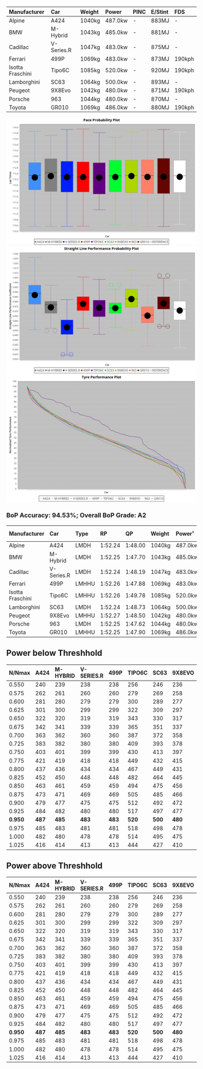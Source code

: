 | Manufacturer     | Car        | Weight | Power   | PINC    | E/Stint | FDS     |
|:-|:-|:-|:-|:-|:-|:-|
| Alpine           | A424       | 1040kg | 487.0kw |    -    | 883MJ   |    -    |
| BMW              | M-Hybrid   | 1043kg | 485.0kw |    -    | 881MJ   |    -    |
| Cadillac         | V-Series.R | 1047kg | 483.0kw |    -    | 875MJ   |    -    |
| Ferrari          | 499P       | 1069kg | 483.0kw |    -    | 873MJ   | 190kph  |
| Isotta Fraschini | Tipo6C     | 1085kg | 520.0kw |    -    | 920MJ   | 190kph  |
| Lamborghini      | SC63       | 1064kg | 500.0kw |    -    | 893MJ   |    -    |
| Peugeot          | 9X8Evo     | 1042kg | 480.0kw |    -    | 871MJ   | 190kph  |
| Porsche          | 963        | 1044kg | 480.0kw |    -    | 870MJ   |    -    |
| Toyota           | GR010      | 1069kg | 486.0kw |    -    | 880MJ   | 190kph  |

![PACECHART](./IMG/AUTO.png)
![STRAIGHTLINEPERFORMANCECHART](./IMG/AUTO_sp.png)
![TYREPERFORMANCECHART](./IMG/AUTO_tw.png)

### BoP Accuracy: 94.53%; Overall BoP Grade: A2
| Manufacturer     | Car        | Type  | RP      | QP      | Weight | Power¹  | Threshhold | PINC    | Power²   | E/Stint | AVG Vmax  | FDS     | RDLC | L/Stint | BOP-Grade | Model Accuracy | Model Points | Match%  | SimDiff |
|:-|:-|:-|:-|:-|:-|:-|:-|:-|:-|:-|:-|:-|:-|:-|:-|:-|:-|:-|:-|
| Alpine           | A424       | LMDH  | 1:52.24 | 1:48.00 | 1040kg | 487.0kw | 0.0kph     |    -    | 487.00kw |  883MJ  | 286.84kph |    -    | 1.01 | 33      | ~A1       | 99.61%         | 762          | 99.24%  | #       |
| BMW              | M-Hybrid   | LMDH  | 1:52.25 | 1:47.70 | 1043kg | 485.0kw | 0.0kph     |    -    | 485.00kw |  881MJ  | 284.45kph |    -    | 1.01 | 33      | ~A1       | 100.00%        | 1826         | 96.94%  | #       |
| Cadillac         | V-Series.R | LMDH  | 1:52.24 | 1:48.19 | 1047kg | 483.0kw | 0.0kph     |    -    | 483.00kw |  875MJ  | 281.05kph |    -    | 1.01 | 33      | ~A1       | 99.00%         | 3184         | 100.00% | #       |
| Ferrari          | 499P       | LMHHU | 1:52.26 | 1:47.88 | 1069kg | 483.0kw | 0.0kph     |    -    | 483.00kw |  873MJ  | 283.58kph | 190kph  | 1.02 | 34      | ~A1       | 98.07%         | 3550         | 100.00% | #       |
| Isotta Fraschini | Tipo6C     | LMHHU | 1:52.26 | 1:49.78 | 1085kg | 520.0kw | 0.0kph     |    -    | 520.00kw |  920MJ  | 286.16kph | 190kph  | 1.01 | 33      | +D1       | 96.81%         | 91           | 65.72%  | #       |
| Lamborghini      | SC63       | LMDH  | 1:52.24 | 1:48.73 | 1064kg | 500.0kw | 0.0kph     |    -    | 500.00kw |  893MJ  | 284.68kph |    -    | 1.01 | 33      | ~A1       | 100.00%        | 529          | 95.20%  | #       |
| Peugeot          | 9X8Evo     | LMHHU | 1:52.27 | 1:48.50 | 1042kg | 480.0kw | 0.0kph     |    -    | 480.00kw |  871MJ  | 285.37kph | 190kph  | 1.01 | 33      | +A2       | 99.21%         | 377          | 93.63%  | #       |
| Porsche          | 963        | LMDH  | 1:52.25 | 1:47.62 | 1044kg | 480.0kw | 0.0kph     |    -    | 480.00kw |  870MJ  | 282.75kph |    -    | 1.01 | 33      | ~A1       | 99.96%         | 10176        | 100.00% | #       |
| Toyota           | GR010      | LMHHU | 1:52.25 | 1:47.90 | 1069kg | 486.0kw | 0.0kph     |    -    | 486.00kw |  880MJ  | 283.79kph | 190kph  | 1.01 | 34      | ~A1       | 99.95%         | 5509         | 100.00% | #       |

## Power below Threshhold
| N/Nmax    | A424    | M-HYBRID | V-SERIES.R | 499P    | TIPO6C  | SC63    | 9X8EVO  | 963     | GR010   |
|:-|:-|:-|:-|:-|:-|:-|:-|:-|:-|
|  0.550    |  240    |  239     |  238       |  238    |  256    |  246    |  236    |  236    |  239    |
|  0.575    |  262    |  261     |  260       |  260    |  279    |  269    |  258    |  258    |  261    |
|  0.600    |  281    |  280     |  279       |  279    |  300    |  289    |  277    |  277    |  281    |
|  0.625    |  301    |  300     |  299       |  299    |  322    |  309    |  297    |  297    |  301    |
|  0.650    |  322    |  320     |  319       |  319    |  343    |  330    |  317    |  317    |  321    |
|  0.675    |  342    |  341     |  339       |  339    |  365    |  351    |  337    |  337    |  341    |
|  0.700    |  363    |  362     |  360       |  360    |  387    |  372    |  358    |  358    |  362    |
|  0.725    |  383    |  382     |  380       |  380    |  409    |  393    |  378    |  378    |  383    |
|  0.750    |  403    |  401     |  399       |  399    |  430    |  413    |  397    |  397    |  402    |
|  0.775    |  421    |  419     |  418       |  418    |  449    |  432    |  415    |  415    |  420    |
|  0.800    |  437    |  436     |  434       |  434    |  467    |  449    |  431    |  431    |  436    |
|  0.825    |  452    |  450     |  448       |  448    |  482    |  464    |  445    |  445    |  451    |
|  0.850    |  463    |  461     |  459       |  459    |  494    |  475    |  456    |  456    |  462    |
|  0.875    |  473    |  471     |  469       |  469    |  505    |  485    |  466    |  466    |  472    |
|  0.900    |  479    |  477     |  475       |  475    |  512    |  492    |  472    |  472    |  478    |
|  0.925    |  484    |  482     |  480       |  480    |  517    |  497    |  477    |  477    |  483    |
| **0.950** | **487** | **485**  | **483**    | **483** | **520** | **500** | **480** | **480** | **486** |
|  0.975    |  485    |  483     |  481       |  481    |  518    |  498    |  478    |  478    |  484    |
|  1.000    |  482    |  480     |  478       |  478    |  514    |  495    |  475    |  475    |  481    |
|  1.025    |  416    |  414     |  413       |  413    |  444    |  427    |  410    |  410    |  415    |

## Power above Threshhold
| N/Nmax    | A424    | M-HYBRID | V-SERIES.R | 499P    | TIPO6C  | SC63    | 9X8EVO  | 963     | GR010   |
|:-|:-|:-|:-|:-|:-|:-|:-|:-|:-|
|  0.550    |  240    |  239     |  238       |  238    |  256    |  246    |  236    |  236    |  239    |
|  0.575    |  262    |  261     |  260       |  260    |  279    |  269    |  258    |  258    |  261    |
|  0.600    |  281    |  280     |  279       |  279    |  300    |  289    |  277    |  277    |  281    |
|  0.625    |  301    |  300     |  299       |  299    |  322    |  309    |  297    |  297    |  301    |
|  0.650    |  322    |  320     |  319       |  319    |  343    |  330    |  317    |  317    |  321    |
|  0.675    |  342    |  341     |  339       |  339    |  365    |  351    |  337    |  337    |  341    |
|  0.700    |  363    |  362     |  360       |  360    |  387    |  372    |  358    |  358    |  362    |
|  0.725    |  383    |  382     |  380       |  380    |  409    |  393    |  378    |  378    |  383    |
|  0.750    |  403    |  401     |  399       |  399    |  430    |  413    |  397    |  397    |  402    |
|  0.775    |  421    |  419     |  418       |  418    |  449    |  432    |  415    |  415    |  420    |
|  0.800    |  437    |  436     |  434       |  434    |  467    |  449    |  431    |  431    |  436    |
|  0.825    |  452    |  450     |  448       |  448    |  482    |  464    |  445    |  445    |  451    |
|  0.850    |  463    |  461     |  459       |  459    |  494    |  475    |  456    |  456    |  462    |
|  0.875    |  473    |  471     |  469       |  469    |  505    |  485    |  466    |  466    |  472    |
|  0.900    |  479    |  477     |  475       |  475    |  512    |  492    |  472    |  472    |  478    |
|  0.925    |  484    |  482     |  480       |  480    |  517    |  497    |  477    |  477    |  483    |
| **0.950** | **487** | **485**  | **483**    | **483** | **520** | **500** | **480** | **480** | **486** |
|  0.975    |  485    |  483     |  481       |  481    |  518    |  498    |  478    |  478    |  484    |
|  1.000    |  482    |  480     |  478       |  478    |  514    |  495    |  475    |  475    |  481    |
|  1.025    |  416    |  414     |  413       |  413    |  444    |  427    |  410    |  410    |  415    |
